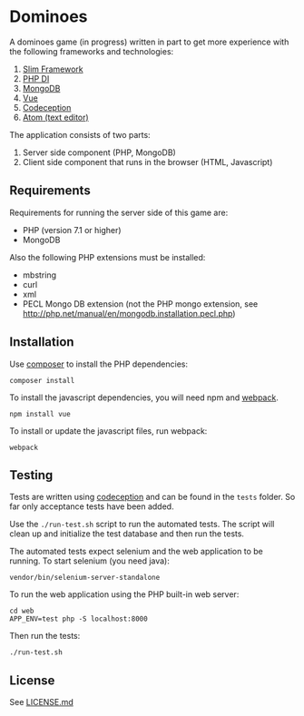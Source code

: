 Dominoes
========
A dominoes game (in progress) written in part to get more experience with the following
frameworks and technologies:

1. [Slim Framework](https://www.slimframework.com/)
1. [PHP DI](http://php-di.org/)
1. [MongoDB](https://www.mongodb.com/)
1. [Vue](http://vuejs.org/)
1. [Codeception](http://codeception.com/)
1. [Atom (text editor)](https://atom.io/)

The application consists of two parts:

1. Server side component (PHP, MongoDB)
1. Client side component that runs in the browser (HTML, Javascript)

Requirements
------------

Requirements for running the server side of this game are:

* PHP (version 7.1 or higher)
* MongoDB

Also the following PHP extensions must be installed:

* mbstring
* curl
* xml
* PECL Mongo DB extension (not the PHP mongo extension, see http://php.net/manual/en/mongodb.installation.pecl.php)


Installation
------------
Use [composer](https://getcomposer.org/) to install the PHP dependencies:

    composer install

To install the javascript dependencies, you will need npm and [webpack](https://webpack.js.org/).

    npm install vue

To install or update the javascript files, run webpack:

    webpack


Testing
-------
Tests are written using [codeception](http://codeception.com/) and can be found in the `tests` folder. So far only acceptance tests have been added.

Use the `./run-test.sh` script to run the automated tests. The script will clean up and initialize the test database and then run the tests.

The automated tests expect selenium and the web application to be running. To start selenium (you need java):

    vendor/bin/selenium-server-standalone

To run the web application using the PHP built-in web server:

    cd web
    APP_ENV=test php -S localhost:8000

Then run the tests:

    ./run-test.sh

License
-------

See [LICENSE.md](LICENSE.md)

